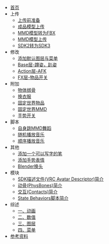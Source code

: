 * [首页](/)
* 上传
    * [上传前准备](/Upload/Prepare.md)
    * [成品模型上传](/Upload/Upload.md)
    * [MMD模型转为FBX](/Upload/mmd_to_fbx.md)
    * [MMD模型上传](/Upload/mmd_upload.md)
    * [SDK2转为SDK3](/Upload/sdk2_to_sdk3.md)
* 修改
    * [添加默认图层与菜单](/editing/Playable_Layers.md)
    * [Base层-蹲姿，趴姿](/editing/Base.md)
    * [Action层-AFK](/editing/afk.md)
    * [FX层-物品开关](/editing/switch.md)
* 附加
    * [物体绑骨](/other/tied_bones.md)
    * [换衣服](/other/change_clothes.md)
    * [固定世界物品](/other/set_object.md)
    * [固定世界MMD](/other/set_MMD.md)
    * [手势开关](/other/gesture.md)
* 脚本
    * [自身跳MMD舞蹈](/script/self_MMD.md)
    * [随机播放音乐](/script/Shuffle_Playback.md)
    * [顺序播放音乐](/script/play_in_order.md)
* 其他
    * [添加一个可以写字的笔](/additional/VRLabs_Marker.md)
    * [添加手势表情](/additional/expression.md)
    * [Blender换头](/additional/Blender_change_head.md)
* 模块
    * [SDK描述文件(VRC Avatar Descriptor)简介](/div/VRC_Avatar_Descriptor.md)
    * [动骨(PhysBones)简介](/dynamics/PhysBones.md)
    * [交互(Contacts)简介](/dynamics/Contacts.md)
    * [State Behaviors脚本简介](/div/State_Behaviors.md)
* 综述
    * [一、动画](/Summary/Anime.md)
    * [二、数值](/Summary/Parameters)
    * [三、图层](/Summary/Layers.md)
    * [四、菜单](/Summary/Menu.md)
* [参考资料](/References.md)